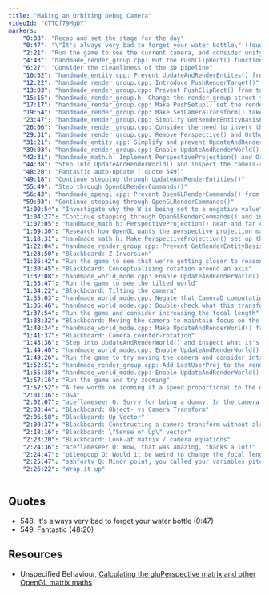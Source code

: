```yaml
---
title: "Making an Orbiting Debug Camera"
videoId: "CTTCf79MgDY"
markers:
    "0:08": "Recap and set the stage for the day"
    "0:47": "\"It's always very bad to forget your water bottle\" (!quote 548)"
    "2:21": "Run the game to see the current camera, and consider unifying the camera and clip rect operations"
    "4:43": "handmade_render_group.cpp: Put the PushClipRect() functions together"
    "6:27": "Consider the cleanliness of the 3D pipeline"
    "10:32": "handmade_entity.cpp: Prevent UpdateAndRenderEntites() from taking DrawBuffer and make it set the AlphaFloorClipRect with PushRenderTarget()"
    "12:22": "handmade_render_group.cpp: Introduce PushRenderTarget()"
    "13:03": "handmade_render_group.cpp: Prevent PushClipRect() from taking RenderTargetIndex and rename the main PushClipRect() to PushSetup()"
    "15:15": "handmade_render_group.h: Change the render_group struct to store an m4x4 LastProj and LastRenderTarget"
    "17:17": "handmade_render_group.cpp: Make PushSetup() set the render_group values, and implement PushRenderTarget()"
    "19:54": "handmade_render_group.cpp: Make SetCameraTransform() take the m4x4 CameraTransform and conditionally call Orthographic() and Projection()"
    "23:47": "handmade_render_group.cpp: Simplify GetRenderEntityBasisP()"
    "26:06": "handmade_render_group.cpp: Consider the need to invert the projection matrix in Unproject(), and clean up compile errors"
    "29:31": "handmade_render_group.cpp: Remove Perspective() and Orthographic()"
    "31:21": "handmade_entity.cpp: Simplify and prevent UpdateAndRenderEntities() from computing the Z for the fog"
    "39:03": "handmade_render_group.cpp: Enable UpdateAndRenderWorld() to perform perspective projections using SetCameraTransform()"
    "42:31": "handmade_math.h: Implement PerspectiveProjection() and OrthographicProjection()"
    "44:38": "Step into UpdateAndRenderWorld() and inspect the camera-related values"
    "48:20": "Fantastic auto-update (!quote 549)"
    "49:18": "Continue stepping through UpdateAndRenderEntities()"
    "55:49": "Step through OpenGLRenderCommands()"
    "56:43": "handmade_opengl.cpp: Prevent OpenGLRenderCommands() from setting a cliprect for a render_entry_cliprect"
    "59:03": "Continue stepping through OpenGLRenderCommands()"
    "1:00:54": "Investigate why the W is being set to a negative value"
    "1:04:27": "Continue stepping through OpenGLRenderCommands() and inspect the XAxis and YAxis"
    "1:07:05": "handmade_math.h: PerspectiveProjection() near and far clip plane"
    "1:09:30": "Research how OpenGL wants the perspective projection matrix to be set up [see Resources, Unspecified Behaviour]"
    "1:18:31": "handmade_math.h: Make PerspectiveProjection() set up the matrix as per the diagram"
    "1:22:04": "handmade_render_group.cpp: Prevent GetRenderEntityBasisP() from negating the Z coordinate"
    "1:23:50": "Blackboard: Z Inversion"
    "1:26:42": "Run the game to see that we're getting closer to reasonable"
    "1:30:45": "Blackboard: Conceptualising rotation around an axis"
    "1:32:08": "handmade_world_mode.cpp: Enable UpdateAndRenderWorld() to rotate the camera around X"
    "1:33:47": "Run the game to see the tilted world"
    "1:34:22": "Blackboard: Tilting the camera"
    "1:35:03": "handmade_world_mode.cpp: Negate that CameraD computation, with a few words on understanding what's happening"
    "1:36:46": "handmade_world_mode.cpp: Double-check what this transform is doing, and add a Z rotation"
    "1:37:54": "Run the game and consider increasing the focal length"
    "1:38:32": "Blackboard: Moving the camera to maintain focus on the same point"
    "1:40:34": "handmade_world_mode.cpp: Make UpdateAndRenderWorld() factor in that counter-rotation"
    "1:41:37": "Blackboard: Camera counter-rotation"
    "1:43:36": "Step into UpdateAndRenderWorld() and inspect what it's doing"
    "1:44:40": "handmade_world_mode.cpp: Enable UpdateAndRenderWorld() to set the rotations from the mouse position"
    "1:49:26": "Run the game to try moving the camera and consider introducing a moveable debug camera"
    "1:52:51": "handmade_render_group.cpp: Add LastUserProj to the render_group struct"
    "1:55:38": "handmade_world_mode.cpp: Enable UpdateAndRenderWorld() to zoom the camera"
    "1:57:16": "Run the game and try zooming"
    "1:57:52": "A few words on zooming at a speed proportional to the distance to the target with this poor man's differential equation"
    "2:01:36": "Q&A"
    "2:02:07": "aceflameseer Q: Sorry for being a dummy: In the camera transform in 3D games (as far as I've been watching tutorials), there's something called an \"Up\" vector. What's the purpose of it and do we have it in Handmade Hero? Since it's a 2D game I guess it's different. Your explanations have been wonderful and I would love it if you could explain it. And also thanks for doing EU friendly streams Kappa"
    "2:03:44": "Blackboard: Object- vs Camera Transform"
    "2:06:58": "Blackboard: Up Vector"
    "2:09:37": "Blackboard: Constructing a camera transform without already having the camera object itself"
    "2:18:16": "Blackboard: \"Sense of Up\" vector"
    "2:23:20": "Blackboard: Look-at matrix / camera equations"
    "2:24:36": "aceflameseer Q: Wow, that was amazing, thanks a lot!"
    "2:24:47": "pileopoop Q: Would it be weird to change the focal length as the pitch changes or should the focal length always stay constant?"
    "2:25:47": "sahfortv Q: Minor point, you called your variables pitch and orbit: Should probably be pitch and yaw"
    "2:26:22": "Wrap it up"
---
```


## Quotes

* 548\. It's always very bad to forget your water bottle (0:47)
* 549\. Fantastic (48:20)

## Resources

* Unspecified Behaviour, [Calculating the gluPerspective matrix and other OpenGL matrix maths](https://unspecified.wordpress.com/2012/06/21/calculating-the-gluperspective-matrix-and-other-opengl-matrix-maths/)


